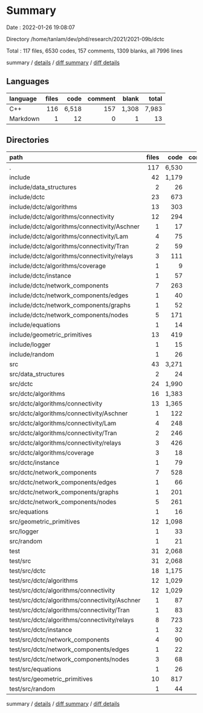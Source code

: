 # Summary

Date : 2022-01-26 19:08:07

Directory /home/tanlam/dev/phd/research/2021/2021-09b/dctc

Total : 117 files,  6530 codes, 157 comments, 1309 blanks, all 7996 lines

summary / [details](details.md) / [diff summary](diff.md) / [diff details](diff-details.md)

## Languages
| language | files | code | comment | blank | total |
| :--- | ---: | ---: | ---: | ---: | ---: |
| C++ | 116 | 6,518 | 157 | 1,308 | 7,983 |
| Markdown | 1 | 12 | 0 | 1 | 13 |

## Directories
| path | files | code | comment | blank | total |
| :--- | ---: | ---: | ---: | ---: | ---: |
| . | 117 | 6,530 | 157 | 1,309 | 7,996 |
| include | 42 | 1,179 | 8 | 316 | 1,503 |
| include/data_structures | 2 | 26 | 0 | 7 | 33 |
| include/dctc | 23 | 673 | 8 | 186 | 867 |
| include/dctc/algorithms | 13 | 303 | 2 | 95 | 400 |
| include/dctc/algorithms/connectivity | 12 | 294 | 2 | 91 | 387 |
| include/dctc/algorithms/connectivity/Aschner | 1 | 17 | 0 | 6 | 23 |
| include/dctc/algorithms/connectivity/Lam | 4 | 75 | 0 | 27 | 102 |
| include/dctc/algorithms/connectivity/Tran | 2 | 59 | 0 | 21 | 80 |
| include/dctc/algorithms/connectivity/relays | 3 | 111 | 1 | 22 | 134 |
| include/dctc/algorithms/coverage | 1 | 9 | 0 | 4 | 13 |
| include/dctc/instance | 1 | 57 | 0 | 10 | 67 |
| include/dctc/network_components | 7 | 263 | 6 | 64 | 333 |
| include/dctc/network_components/edges | 1 | 40 | 0 | 6 | 46 |
| include/dctc/network_components/graphs | 1 | 52 | 0 | 16 | 68 |
| include/dctc/network_components/nodes | 5 | 171 | 6 | 42 | 219 |
| include/equations | 1 | 14 | 0 | 6 | 20 |
| include/geometric_primitives | 13 | 419 | 0 | 102 | 521 |
| include/logger | 1 | 15 | 0 | 5 | 20 |
| include/random | 1 | 26 | 0 | 7 | 33 |
| src | 43 | 3,271 | 90 | 655 | 4,016 |
| src/data_structures | 2 | 24 | 0 | 10 | 34 |
| src/dctc | 24 | 1,990 | 76 | 383 | 2,449 |
| src/dctc/algorithms | 16 | 1,383 | 67 | 217 | 1,667 |
| src/dctc/algorithms/connectivity | 13 | 1,365 | 67 | 214 | 1,646 |
| src/dctc/algorithms/connectivity/Aschner | 1 | 122 | 12 | 16 | 150 |
| src/dctc/algorithms/connectivity/Lam | 4 | 248 | 4 | 36 | 288 |
| src/dctc/algorithms/connectivity/Tran | 2 | 246 | 21 | 37 | 304 |
| src/dctc/algorithms/connectivity/relays | 3 | 426 | 22 | 76 | 524 |
| src/dctc/algorithms/coverage | 3 | 18 | 0 | 3 | 21 |
| src/dctc/instance | 1 | 79 | 4 | 21 | 104 |
| src/dctc/network_components | 7 | 528 | 5 | 145 | 678 |
| src/dctc/network_components/edges | 1 | 66 | 1 | 24 | 91 |
| src/dctc/network_components/graphs | 1 | 201 | 2 | 36 | 239 |
| src/dctc/network_components/nodes | 5 | 261 | 2 | 85 | 348 |
| src/equations | 1 | 16 | 0 | 5 | 21 |
| src/geometric_primitives | 12 | 1,098 | 14 | 230 | 1,342 |
| src/logger | 1 | 33 | 0 | 7 | 40 |
| src/random | 1 | 21 | 0 | 8 | 29 |
| test | 31 | 2,068 | 59 | 337 | 2,464 |
| test/src | 31 | 2,068 | 59 | 337 | 2,464 |
| test/src/dctc | 18 | 1,175 | 58 | 199 | 1,432 |
| test/src/dctc/algorithms | 12 | 1,029 | 58 | 168 | 1,255 |
| test/src/dctc/algorithms/connectivity | 12 | 1,029 | 58 | 168 | 1,255 |
| test/src/dctc/algorithms/connectivity/Aschner | 1 | 87 | 0 | 15 | 102 |
| test/src/dctc/algorithms/connectivity/Tran | 1 | 83 | 1 | 15 | 99 |
| test/src/dctc/algorithms/connectivity/relays | 8 | 723 | 57 | 119 | 899 |
| test/src/dctc/instance | 1 | 32 | 0 | 8 | 40 |
| test/src/dctc/network_components | 4 | 90 | 0 | 17 | 107 |
| test/src/dctc/network_components/edges | 1 | 22 | 0 | 4 | 26 |
| test/src/dctc/network_components/nodes | 3 | 68 | 0 | 13 | 81 |
| test/src/equations | 1 | 26 | 0 | 6 | 32 |
| test/src/geometric_primitives | 10 | 817 | 1 | 112 | 930 |
| test/src/random | 1 | 44 | 0 | 15 | 59 |

summary / [details](details.md) / [diff summary](diff.md) / [diff details](diff-details.md)